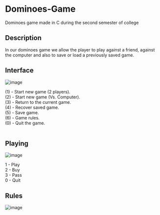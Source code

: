 # Dominoes-Game
Dominoes game made in C during the second semester of college

## Description 
<p>
  In our dominoes game we allow the player to play against a friend, against the computer and also to save or load a previously saved game. 
</p>

## Interface
  ![image](https://github.com/user-attachments/assets/0178b81e-9aee-4725-9f60-78059667e71c) </br>

<p>
  (1) - Start new game (2 players). </br>
  (2) - Start new game (Vs. Computer). </br>
  (3) - Return to the current game. </br>            
  (4) - Recover saved game. </br>     
  (5) - Save game. </br>                       
  (6) - Game rules. </br>                    
  (0) - Quit the game. </br> </br>
</p>

## Playing
  ![image](https://github.com/user-attachments/assets/4cd5327c-4a8c-4324-a0e7-6b625de7b81b)

<p>
  1 - Play </br>
  2 - Buy </br>
  3 - Pass </br>
  0 - Quit </br>
</p>

## Rules
  ![image](https://github.com/user-attachments/assets/a0ad3499-2fa8-4af7-a768-1fb2f4f708f7)

 
